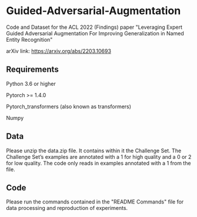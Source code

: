 # Guided-Adversarial-Augmentation
Code and Dataset for the ACL 2022 (Findings) paper "Leveraging Expert Guided Adversarial Augmentation For Improving Generalization in Named Entity Recognition"

arXiv link: https://arxiv.org/abs/2203.10693

## Requirements
Python 3.6 or higher

Pytorch >= 1.4.0

Pytorch_transformers (also known as transformers)

Numpy

## Data
Please unzip the data.zip file. It contains within it the Challenge Set. The Challenge Set’s examples are annotated with a 1 for high quality and a 0 or 2 for low
quality. The code only reads in examples annotated with a 1 from the file.

## Code
Please run the commands contained in the "README Commands" file for data processing and reproduction of experiments.
